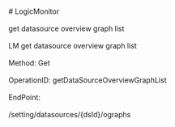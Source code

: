 <br>#     LogicMonitor</br>
<br>get datasource overview graph list</br>
<br>LM get datasource overview graph list</br>
<br>Method: Get</br>
<br>OperationID: getDataSourceOverviewGraphList</br>
<br>EndPoint:</br>
<br>/setting/datasources/{dsId}/ographs</br>
